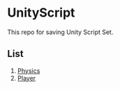 # UnityScript

This repo for saving Unity Script Set.

## List
1. [Physics](https://github.com/syleLim/UnityScript/blob/master/PHYSICS/PhysicsObj.cs)
2. [Player](https://github.com/syleLim/UnityScript/blob/master/PHYSICS/Player.cs)

